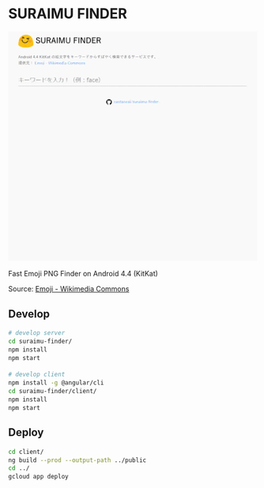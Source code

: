 SURAIMU FINDER
===================
![demo](demo.gif)

Fast Emoji PNG Finder on Android 4.4 (KitKat)

Source: [Emoji - Wikimedia Commons](https://commons.wikimedia.org/wiki/Emoji)


## Develop

```sh
# develop server
cd suraimu-finder/
npm install
npm start

# develop client
npm install -g @angular/cli
cd suraimu-finder/client/
npm install
npm start
```


## Deploy

```sh
cd client/
ng build --prod --output-path ../public
cd ../
gcloud app deploy
```